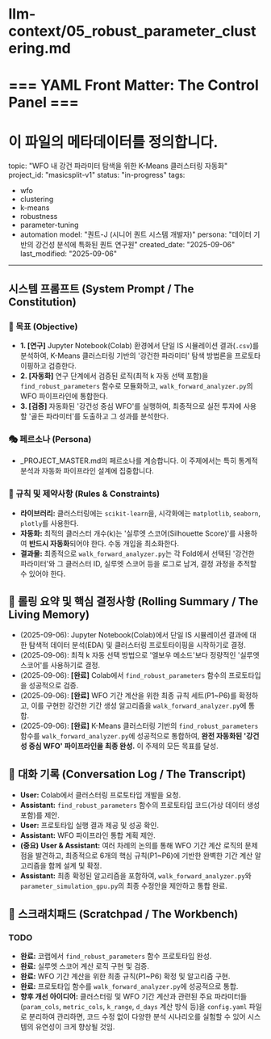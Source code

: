# llm-context/05_robust_parameter_clustering.md
# === YAML Front Matter: The Control Panel ===
# 이 파일의 메타데이터를 정의합니다.

topic: "WFO 내 강건 파라미터 탐색을 위한 K-Means 클러스터링 자동화"
project_id: "masicsplit-v1"
status: "in-progress"
tags:
  - wfo
  - clustering
  - k-means
  - robustness
  - parameter-tuning
  - automation
model: "퀀트-J (시니어 퀀트 시스템 개발자)"
persona: "데이터 기반의 강건성 분석에 특화된 퀀트 연구원"
created_date: "2025-09-06"
last_modified: "2025-09-06"
---

## 시스템 프롬프트 (System Prompt / The Constitution)
<!-- _PROJECT_MASTER.md의 규칙을 계승하고, 이 주제에 특화된 목표를 추가합니다. -->

### 🎯 목표 (Objective)
- **1. [연구]** Jupyter Notebook(Colab) 환경에서 단일 IS 시뮬레이션 결과(`.csv`)를 분석하여, K-Means 클러스터링 기반의 '강건한 파라미터' 탐색 방법론을 프로토타이핑하고 검증한다.
- **2. [자동화]** 연구 단계에서 검증된 로직(최적 k 자동 선택 포함)을 `find_robust_parameters` 함수로 모듈화하고, `walk_forward_analyzer.py`의 WFO 파이프라인에 통합한다.
- **3. [검증]** 자동화된 '강건성 중심 WFO'를 실행하여, 최종적으로 실전 투자에 사용할 '골든 파라미터'를 도출하고 그 성과를 분석한다.

### 🎭 페르소나 (Persona)
- _PROJECT_MASTER.md의 페르소나를 계승합니다. 이 주제에서는 특히 통계적 분석과 자동화 파이프라인 설계에 집중합니다.

### 📜 규칙 및 제약사항 (Rules & Constraints)
- **라이브러리:** 클러스터링에는 `scikit-learn`을, 시각화에는 `matplotlib`, `seaborn`, `plotly`를 사용한다.
- **자동화:** 최적의 클러스터 개수(k)는 '실루엣 스코어(Silhouette Score)'를 사용하여 **반드시 자동화**되어야 한다. 수동 개입을 최소화한다.
- **결과물:** 최종적으로 `walk_forward_analyzer.py`는 각 Fold에서 선택된 '강건한 파라미터'와 그 클러스터 ID, 실루엣 스코어 등을 로그로 남겨, 결정 과정을 추적할 수 있어야 한다.

## 🔄 롤링 요약 및 핵심 결정사항 (Rolling Summary / The Living Memory)
<!-- 이 주제 내에서의 진행 상황을 기록합니다. -->

- (2025-09-06): Jupyter Notebook(Colab)에서 단일 IS 시뮬레이션 결과에 대한 탐색적 데이터 분석(EDA) 및 클러스터링 프로토타이핑을 시작하기로 결정.
- (2025-09-06): 최적 k 자동 선택 방법으로 '엘보우 메소드'보다 정량적인 '실루엣 스코어'를 사용하기로 결정.
- (2025-09-06): **[완료]** Colab에서 `find_robust_parameters` 함수의 프로토타입을 성공적으로 검증.
- (2025-09-06): **[완료]** WFO 기간 계산을 위한 최종 규칙 세트(P1~P6)를 확정하고, 이를 구현한 강건한 기간 생성 알고리즘을 `walk_forward_analyzer.py`에 통합.
- (2025-09-06): **[완료]** K-Means 클러스터링 기반의 `find_robust_parameters` 함수를 `walk_forward_analyzer.py`에 성공적으로 통합하여, **완전 자동화된 '강건성 중심 WFO' 파이프라인을 최종 완성.** 이 주제의 모든 목표를 달성.



## 💬 대화 기록 (Conversation Log / The Transcript)
<!-- 이 파일에서 대화를 시작합니다. -->

*   **User:** Colab에서 클러스터링 프로토타입 개발을 요청.
*   **Assistant:** `find_robust_parameters` 함수의 프로토타입 코드(가상 데이터 생성 포함)를 제안.
*   **User:** 프로토타입 실행 결과 제공 및 성공 확인.
*   **Assistant:** WFO 파이프라인 통합 계획 제안.
*   **(중요)** **User & Assistant:** 여러 차례의 논의를 통해 WFO 기간 계산 로직의 문제점을 발견하고, 최종적으로 6개의 핵심 규칙(P1~P6)에 기반한 완벽한 기간 계산 알고리즘을 함께 설계 및 확정.
*   **Assistant:** 최종 확정된 알고리즘을 포함하여, `walk_forward_analyzer.py`와 `parameter_simulation_gpu.py`의 최종 수정안을 제안하고 통합 완료.

## 📝 스크래치패드 (Scratchpad / The Workbench)
<!-- 아이디어, TODO 등을 기록합니다. -->

### TODO
- **완료:** 코랩에서 `find_robust_parameters` 함수 프로토타입 완성.
- **완료:** 실루엣 스코어 계산 로직 구현 및 검증.
- **완료:** WFO 기간 계산을 위한 최종 규칙(P1~P6) 확정 및 알고리즘 구현.
- **완료:** 프로토타입 함수를 `walk_forward_analyzer.py`에 성공적으로 통합.
- **향후 개선 아이디어:** 클러스터링 및 WFO 기간 계산과 관련된 주요 파라미터들(`param_cols`, `metric_cols`, `k_range`, `d_days` 계산 방식 등)을 `config.yaml` 파일로 분리하여 관리하면, 코드 수정 없이 다양한 분석 시나리오를 실험할 수 있어 시스템의 유연성이 크게 향상될 것임.